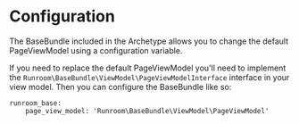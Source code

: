# Configuration

The BaseBundle included in the Archetype allows you to change the default
PageViewModel using a configuration variable.

If you need to replace the default PageViewModel you'll need to implement the
`Runroom\BaseBundle\ViewModel\PageViewModelInterface` interface in your view model.
Then you can configure the BaseBundle like so:

```
runroom_base:
    page_view_model: 'Runroom\BaseBundle\ViewModel\PageViewModel'
```
